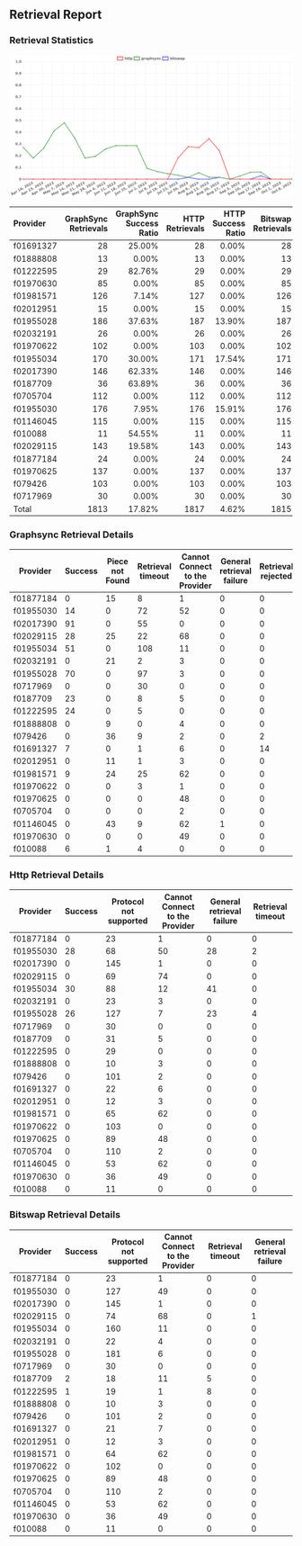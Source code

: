 ## Retrieval Report
### Retrieval Statistics
<img src="https://raw.githubusercontent.com/data-preservation-programs/filplus-checker-assets/main/filecoin-project/filecoin-plus-large-datasets/issues/1534/1697289956522.png"/>

| Provider  | GraphSync Retrievals | GraphSync Success Ratio | HTTP Retrievals | HTTP Success Ratio | Bitswap Retrievals | Bitswap Success Ratio |
| :-------- | -------------------: | ----------------------: | --------------: | -----------------: | -----------------: | --------------------: |
| f01691327 |                   28 |                  25.00% |              28 |              0.00% |                 28 |                 0.00% |
| f01888808 |                   13 |                   0.00% |              13 |              0.00% |                 13 |                 0.00% |
| f01222595 |                   29 |                  82.76% |              29 |              0.00% |                 29 |                 3.45% |
| f01970630 |                   85 |                   0.00% |              85 |              0.00% |                 85 |                 0.00% |
| f01981571 |                  126 |                   7.14% |             127 |              0.00% |                126 |                 0.00% |
| f02012951 |                   15 |                   0.00% |              15 |              0.00% |                 15 |                 0.00% |
| f01955028 |                  186 |                  37.63% |             187 |             13.90% |                187 |                 0.00% |
| f02032191 |                   26 |                   0.00% |              26 |              0.00% |                 26 |                 0.00% |
| f01970622 |                  102 |                   0.00% |             103 |              0.00% |                102 |                 0.00% |
| f01955034 |                  170 |                  30.00% |             171 |             17.54% |                171 |                 0.00% |
| f02017390 |                  146 |                  62.33% |             146 |              0.00% |                146 |                 0.00% |
| f0187709  |                   36 |                  63.89% |              36 |              0.00% |                 36 |                 5.56% |
| f0705704  |                  112 |                   0.00% |             112 |              0.00% |                112 |                 0.00% |
| f01955030 |                  176 |                   7.95% |             176 |             15.91% |                176 |                 0.00% |
| f01146045 |                  115 |                   0.00% |             115 |              0.00% |                115 |                 0.00% |
| f010088   |                   11 |                  54.55% |              11 |              0.00% |                 11 |                 0.00% |
| f02029115 |                  143 |                  19.58% |             143 |              0.00% |                143 |                 0.00% |
| f01877184 |                   24 |                   0.00% |              24 |              0.00% |                 24 |                 0.00% |
| f01970625 |                  137 |                   0.00% |             137 |              0.00% |                137 |                 0.00% |
| f079426   |                  103 |                   0.00% |             103 |              0.00% |                103 |                 0.00% |
| f0717969  |                   30 |                   0.00% |              30 |              0.00% |                 30 |                 0.00% |
| Total     |                 1813 |                  17.82% |            1817 |              4.62% |               1815 |                 0.17% |

### Graphsync Retrieval Details
| Provider  | Success | Piece not Found | Retrieval timeout | Cannot Connect to the Provider | General retrieval failure | Retrieval rejected | Unconfirmed block transfer | Provider not online | Retrieval not free |
| --------- | ------- | --------------- | ----------------- | ------------------------------ | ------------------------- | ------------------ | -------------------------- | ------------------- | ------------------ |
| f01877184 | 0       | 15              | 8                 | 1                              | 0                         | 0                  | 0                          | 0                   | 0                  |
| f01955030 | 14      | 0               | 72                | 52                             | 0                         | 0                  | 0                          | 38                  | 0                  |
| f02017390 | 91      | 0               | 55                | 0                              | 0                         | 0                  | 0                          | 0                   | 0                  |
| f02029115 | 28      | 25              | 22                | 68                             | 0                         | 0                  | 0                          | 0                   | 0                  |
| f01955034 | 51      | 0               | 108               | 11                             | 0                         | 0                  | 0                          | 0                   | 0                  |
| f02032191 | 0       | 21              | 2                 | 3                              | 0                         | 0                  | 0                          | 0                   | 0                  |
| f01955028 | 70      | 0               | 97                | 3                              | 0                         | 0                  | 16                         | 0                   | 0                  |
| f0717969  | 0       | 0               | 30                | 0                              | 0                         | 0                  | 0                          | 0                   | 0                  |
| f0187709  | 23      | 0               | 8                 | 5                              | 0                         | 0                  | 0                          | 0                   | 0                  |
| f01222595 | 24      | 0               | 5                 | 0                              | 0                         | 0                  | 0                          | 0                   | 0                  |
| f01888808 | 0       | 9               | 0                 | 4                              | 0                         | 0                  | 0                          | 0                   | 0                  |
| f079426   | 0       | 36              | 9                 | 2                              | 0                         | 2                  | 0                          | 0                   | 54                 |
| f01691327 | 7       | 0               | 1                 | 6                              | 0                         | 14                 | 0                          | 0                   | 0                  |
| f02012951 | 0       | 11              | 1                 | 3                              | 0                         | 0                  | 0                          | 0                   | 0                  |
| f01981571 | 9       | 24              | 25                | 62                             | 0                         | 0                  | 6                          | 0                   | 0                  |
| f01970622 | 0       | 0               | 3                 | 1                              | 0                         | 0                  | 8                          | 90                  | 0                  |
| f01970625 | 0       | 0               | 0                 | 48                             | 0                         | 0                  | 0                          | 89                  | 0                  |
| f0705704  | 0       | 0               | 0                 | 2                              | 0                         | 0                  | 8                          | 47                  | 55                 |
| f01146045 | 0       | 43              | 9                 | 62                             | 1                         | 0                  | 0                          | 0                   | 0                  |
| f01970630 | 0       | 0               | 0                 | 49                             | 0                         | 0                  | 0                          | 36                  | 0                  |
| f010088   | 6       | 1               | 4                 | 0                              | 0                         | 0                  | 0                          | 0                   | 0                  |

### Http Retrieval Details
| Provider  | Success | Protocol not supported | Cannot Connect to the Provider | General retrieval failure | Retrieval timeout |
| --------- | ------- | ---------------------- | ------------------------------ | ------------------------- | ----------------- |
| f01877184 | 0       | 23                     | 1                              | 0                         | 0                 |
| f01955030 | 28      | 68                     | 50                             | 28                        | 2                 |
| f02017390 | 0       | 145                    | 1                              | 0                         | 0                 |
| f02029115 | 0       | 69                     | 74                             | 0                         | 0                 |
| f01955034 | 30      | 88                     | 12                             | 41                        | 0                 |
| f02032191 | 0       | 23                     | 3                              | 0                         | 0                 |
| f01955028 | 26      | 127                    | 7                              | 23                        | 4                 |
| f0717969  | 0       | 30                     | 0                              | 0                         | 0                 |
| f0187709  | 0       | 31                     | 5                              | 0                         | 0                 |
| f01222595 | 0       | 29                     | 0                              | 0                         | 0                 |
| f01888808 | 0       | 10                     | 3                              | 0                         | 0                 |
| f079426   | 0       | 101                    | 2                              | 0                         | 0                 |
| f01691327 | 0       | 22                     | 6                              | 0                         | 0                 |
| f02012951 | 0       | 12                     | 3                              | 0                         | 0                 |
| f01981571 | 0       | 65                     | 62                             | 0                         | 0                 |
| f01970622 | 0       | 103                    | 0                              | 0                         | 0                 |
| f01970625 | 0       | 89                     | 48                             | 0                         | 0                 |
| f0705704  | 0       | 110                    | 2                              | 0                         | 0                 |
| f01146045 | 0       | 53                     | 62                             | 0                         | 0                 |
| f01970630 | 0       | 36                     | 49                             | 0                         | 0                 |
| f010088   | 0       | 11                     | 0                              | 0                         | 0                 |

### Bitswap Retrieval Details
| Provider  | Success | Protocol not supported | Cannot Connect to the Provider | Retrieval timeout | General retrieval failure |
| --------- | ------- | ---------------------- | ------------------------------ | ----------------- | ------------------------- |
| f01877184 | 0       | 23                     | 1                              | 0                 | 0                         |
| f01955030 | 0       | 127                    | 49                             | 0                 | 0                         |
| f02017390 | 0       | 145                    | 1                              | 0                 | 0                         |
| f02029115 | 0       | 74                     | 68                             | 0                 | 1                         |
| f01955034 | 0       | 160                    | 11                             | 0                 | 0                         |
| f02032191 | 0       | 22                     | 4                              | 0                 | 0                         |
| f01955028 | 0       | 181                    | 6                              | 0                 | 0                         |
| f0717969  | 0       | 30                     | 0                              | 0                 | 0                         |
| f0187709  | 2       | 18                     | 11                             | 5                 | 0                         |
| f01222595 | 1       | 19                     | 1                              | 8                 | 0                         |
| f01888808 | 0       | 10                     | 3                              | 0                 | 0                         |
| f079426   | 0       | 101                    | 2                              | 0                 | 0                         |
| f01691327 | 0       | 21                     | 7                              | 0                 | 0                         |
| f02012951 | 0       | 12                     | 3                              | 0                 | 0                         |
| f01981571 | 0       | 64                     | 62                             | 0                 | 0                         |
| f01970622 | 0       | 102                    | 0                              | 0                 | 0                         |
| f01970625 | 0       | 89                     | 48                             | 0                 | 0                         |
| f0705704  | 0       | 110                    | 2                              | 0                 | 0                         |
| f01146045 | 0       | 53                     | 62                             | 0                 | 0                         |
| f01970630 | 0       | 36                     | 49                             | 0                 | 0                         |
| f010088   | 0       | 11                     | 0                              | 0                 | 0                         |
